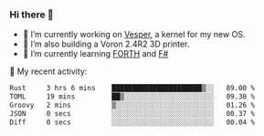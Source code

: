 ### Hi there 👋

<!--
**berkus/berkus** is a ✨ _special_ ✨ repository because its `README.md` (this file) appears on your GitHub profile.

Here are some ideas to get you started:

- 🔭 I’m currently working on ...
- 🌱 I’m currently learning ...
- 👯 I’m looking to collaborate on ...
- 🤔 I’m looking for help with ...
- 💬 Ask me about ...
- 📫 How to reach me: ...
- 😄 Pronouns: ...
- ⚡ Fun fact: ...
-->

- 🔭 I’m currently working on [Vesper](https://github.com/metta-systems/vesper), a kernel for my new OS.
- 🔭 I’m also building a Voron 2.4R2 3D printer.
- 🌱 I’m currently learning [FORTH](http://forth.com/starting-forth/) and [F#](https://fsharpforfunandprofit.com/)

💼 My recent activity:

<!--START_SECTION:waka-->

```txt
Rust     3 hrs 6 mins    ██████████████████████▒░░   89.00 %
TOML     19 mins         ██▒░░░░░░░░░░░░░░░░░░░░░░   09.30 %
Groovy   2 mins          ▒░░░░░░░░░░░░░░░░░░░░░░░░   01.26 %
JSON     0 secs          ░░░░░░░░░░░░░░░░░░░░░░░░░   00.37 %
Diff     0 secs          ░░░░░░░░░░░░░░░░░░░░░░░░░   00.04 %
```

<!--END_SECTION:waka-->
